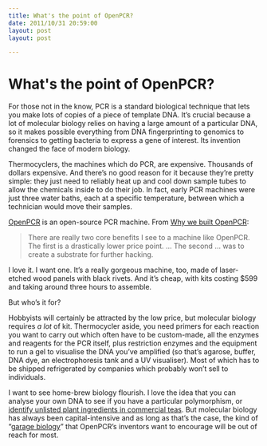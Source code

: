 ```yaml
---
title: What's the point of OpenPCR?
date: 2011/10/31 20:59:00
layout: post
layout: post

---
```


# What's the point of OpenPCR?

For those not in the know, PCR is a standard biological technique that lets you make lots of copies of a piece of template DNA. It’s crucial because a lot of molecular biology relies on having a large amount of a particular DNA, so it makes possible everything from DNA fingerprinting to genomics to forensics to getting bacteria to express a gene of interest. Its invention changed the face of modern biology.

Thermocyclers, the machines which do PCR, are expensive. Thousands of dollars expensive. And there’s no good reason for it because they’re pretty simple: they just need to reliably heat up and cool down sample tubes to allow the chemicals inside to do their job. In fact, early PCR machines were just three water baths, each at a specific temperature, between which a technician would move their samples.

[OpenPCR](http://openpcr.org/) is an open-source PCR machine. From [Why we built OpenPCR](http://openpcr.org/2010/06/why-we-built-openpcr/):

> There are really two core benefits I see to a machine like OpenPCR. The first is a drastically lower price point. … The second … was to create a substrate for further hacking.

I love it. I want one. It’s a really gorgeous machine, too, made of laser-etched wood panels with black rivets. And it’s cheap, with kits costing $599 and taking around three hours to assemble.

But who’s it for?

Hobbyists will certainly be attracted by the low price, but molecular biology requires _a lot_ of kit. Thermocycler aside, you need primers for each reaction you want to carry out which often have to be custom-made, all the enzymes and reagents for the PCR itself, plus restriction enzymes and the equipment to run a gel to visualise the DNA you’ve amplified (so that’s agarose, buffer, DNA dye, an electrophoresis tank and a UV visualiser). Most of which has to be shipped refrigerated by companies which probably won’t sell to individuals.

I want to see home-brew biology flourish. I love the idea that you can analyse your own DNA to see if you have a particular polymorphism, or [identify unlisted plant ingredients in commercial teas](http://www.sciencedaily.com/releases/2011/07/110721095855.htm). But molecular biology has always been capital-intensive and as long as that’s the case, the kind of “[garage biology](http://www.oscon.com/oscon2011/public/schedule/detail/20532)” that OpenPCR’s inventors want to encourage will be out of reach for most.
